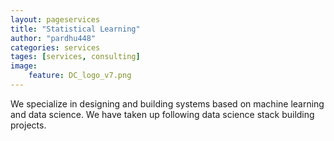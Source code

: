 ```yaml
---
layout: pageservices
title: "Statistical Learning"
author: "pardhu448"
categories: services
tages: [services, consulting]
image:
    feature: DC_logo_v7.png
---
```


We specialize in designing and building systems based on machine learning and data science. We have taken up following data science stack building projects. 


